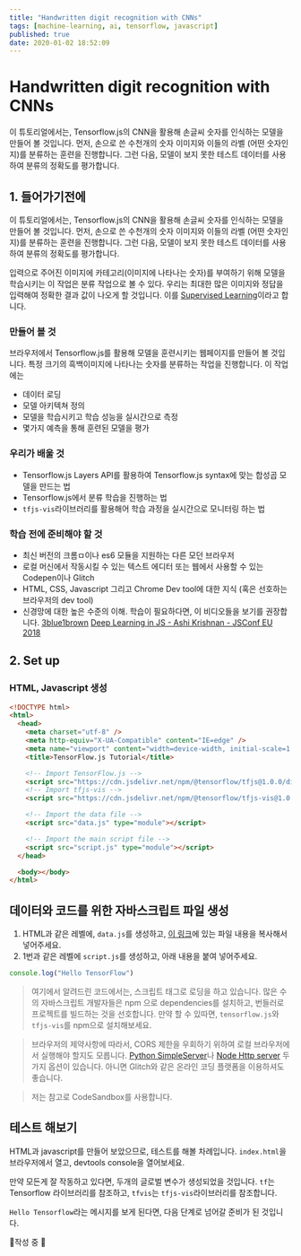 ```yaml
---
title: "Handwritten digit recognition with CNNs"
tags: [machine-learning, ai, tensorflow, javascript]
published: true
date: 2020-01-02 18:52:09
---
```


# Handwritten digit recognition with CNNs

이 튜토리얼에서는, Tensorflow.js의 CNN을 활용해 손글씨 숫자를 인식하는 모델을 만들어 볼 것입니다. 먼저, 손으로 쓴 수천개의 숫자 이미지와 이들의 라벨 (어떤 숫자인지)를 분류하는 훈련을 진행합니다. 그런 다음, 모델이 보지 못한 테스트 데이터를 사용하여 분류의 정확도를 평가합니다.

## 1. 들어가기전에

이 튜토리얼에서는, Tensorflow.js의 CNN을 활용해 손글씨 숫자를 인식하는 모델을 만들어 볼 것입니다. 먼저, 손으로 쓴 수천개의 숫자 이미지와 이들의 라벨 (어떤 숫자인지)를 분류하는 훈련을 진행합니다. 그런 다음, 모델이 보지 못한 테스트 데이터를 사용하여 분류의 정확도를 평가합니다.

입력으로 주어진 이미지에 카테고리(이미지에 나타나는 숫자)를 부여하기 위해 모델을 학습시키는 이 작업은 분류 작업으로 볼 수 있다. 우리는 최대한 많은 이미지와 정답을 입력해여 정확한 결과 값이 나오게 할 것입니다. 이를 [Supervised Learning](https://developers.google.com/machine-learning/problem-framing/cases)이라고 합니다.

### 만들어 볼 것

브라우저에서 Tensorflow.js를 활용해 모델을 훈련시키는 웹페이지를 만들어 볼 것입니다. 특정 크기의 흑백이미지에 나타나는 숫자를 분류하는 작업을 진행합니다. 이 작업에는

- 데이터 로딩
- 모델 아키텍쳐 정의
- 모델을 학습시키고 학습 성능을 실시간으로 측정
- 몇가지 예측을 통해 훈련된 모델을 평가

### 우리가 배울 것

- Tensorflow.js Layers API를 활용하여 Tensorflow.js syntax에 맞는 합성곱 모델을 만드는 법
- Tensorflow.js에서 분류 학습을 진행하는 법
- `tfjs-vis`라이브러리를 활용해어 학습 과정을 실시간으로 모니터링 하는 법

### 학습 전에 준비해야 할 것

- 최신 버전의 크롬ㅁ이나 es6 모듈을 지원하는 다른 모던 브라우저
- 로컬 머신에서 작동시킬 수 있는 텍스트 에디터 또는 웹에서 사용할 수 있는 Codepen이나 Glitch
- HTML, CSS, Javascript 그리고 Chrome Dev tool에 대한 지식 (혹은 선호하는 브라우저의 dev tool)
- 신경망에 대한 높은 수준의 이해. 학습이 필요하다면, 이 비디오들을 보기를 권장합니다. [3blue1brown](https://www.youtube.com/watch?v=aircAruvnKk) [Deep Learning in JS - Ashi Krishnan - JSConf EU 2018](https://www.youtube.com/watch?v=SV-cgdobtTA)

## 2. Set up

### HTML, Javascript 생성

```html
<!DOCTYPE html>
<html>
  <head>
    <meta charset="utf-8" />
    <meta http-equiv="X-UA-Compatible" content="IE=edge" />
    <meta name="viewport" content="width=device-width, initial-scale=1.0" />
    <title>TensorFlow.js Tutorial</title>

    <!-- Import TensorFlow.js -->
    <script src="https://cdn.jsdelivr.net/npm/@tensorflow/tfjs@1.0.0/dist/tf.min.js"></script>
    <!-- Import tfjs-vis -->
    <script src="https://cdn.jsdelivr.net/npm/@tensorflow/tfjs-vis@1.0.2/dist/tfjs-vis.umd.min.js"></script>

    <!-- Import the data file -->
    <script src="data.js" type="module"></script>

    <!-- Import the main script file -->
    <script src="script.js" type="module"></script>
  </head>

  <body></body>
</html>
```

## 데이터와 코드를 위한 자바스크립트 파일 생성

1. HTML과 같은 레벨에, `data.js`를 생성하고, [이 링크](https://storage.googleapis.com/tfjs-tutorials/mnist_data.js)에 있는 파일 내용을 복사해서 넣어주세요.
2. 1번과 같은 레벨에 `script.js`를 생성하고, 아래 내용을 붙여 넣어주세요.

```javascript
console.log("Hello TensorFlow")
```

> 여기에서 알려드린 코드에서는, 스크립트 태그로 로딩을 하고 있습니다. 많은 수의 자바스크립트 개발자들은 npm 으로 dependencies를 설치하고, 번들러로 프로젝트를 빌드하는 것을 선호합니다. 만약 할 수 있따면, `tensorflow.js`와 `tfjs-vis`를 npm으로 설치해보세요.

> 브라우저의 제약사항에 따라서, CORS 제한을 우회하기 위하여 로컬 브라우저에서 실행해야 할지도 모릅니다. [Python SimpleServer](https://developer.mozilla.org/en-US/docs/Learn/Common_questions/set_up_a_local_testing_server)나 [Node Http server](https://www.npmjs.com/package/http-server) 두 가지 옵션이 있습니다. 아니면 Glitch와 같은 온라인 코딩 플랫폼을 이용하셔도 좋습니다.

> 저는 참고로 CodeSandbox를 사용합니다.

## 테스트 해보기

HTML과 javascript를 만들어 보았으므로, 테스트를 해볼 차례입니다. `index.html`을 브라우저에서 열고, devtools console을 열어보세요.

만약 모든게 잘 작동하고 있다면, 두개의 글로벌 변수가 생성되었을 것입니다. `tf`는 Tensorflow 라이브러리를 참조하고, `tfvis`는 `tfjs-vis`라이브러리를 참조합니다.

`Hello Tensorflow`라는 메시지를 보게 된다면, 다음 단계로 넘어갈 준비가 된 것입니다.

🚧작성 중 🚧
